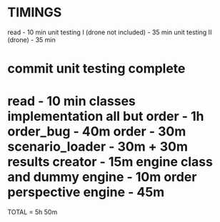 TIMINGS
========

read - 10 min
unit testing I (drone not included) - 35 min
unit testing II (drone) - 35 min
# commit unit testing complete
read - 10 min
classes implementation
  all but order - 1h
  order_bug - 40m
  order - 30m
scenario_loader - 30m + 30m
results creator - 15m
engine class and dummy engine - 10m
order perspective engine - 45m
========================
TOTAL = 5h 50m
